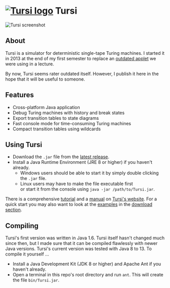 # [![Tursi logo](https://raw.githubusercontent.com/schaetzc/tursi/master/docs/img/logo.png)](https://schaetzc.github.io/tursi/) Tursi

![Tursi screenshot](https://raw.githubusercontent.com/schaetzc/tursi/master/docs/img/gui.png)

## About

Tursi is a simulator for deterministic single-tape Turing machines.
I started it in 2013 at the end of my first semester to replace an
[outdated applet](http://ais.informatik.uni-freiburg.de/turing-applet/)
we were using in a lecture.

By now, Tursi seems rater outdated itself.
However, I publish it here in the hope that it will be useful to someone.

## Features

- Cross-platform Java application
- Debug Turing machines with history and break states
- Export transition tables to state diagrams
- Fast console mode for time-consuming Turing machines
- Compact transition tables using wildcards

## Using Tursi

- Download the `.jar` file from the [latest release](https://github.com/schaetzc/tursi/releases).
- Install a Java Runtime Environment (JRE 8 or higher) if you haven't already.
	- Windows users should be able to start it by simply double clicking the `.jar` file.
	- Linux users may have to make the file executable first  
	  or start it from the console using `java -jar /path/to/Tursi.jar`. 

There is a comprehensive [tutorial](https://schaetzc.github.io/tursi/tutorial.html)
and a [manual](https://schaetzc.github.io/tursi/manual.html) on
[Tursi's website](https://schaetzc.github.io/tursi/).
For a quick start you may also want to look at the
[examples](https://schaetzc.github.io/tursi/dnld/tm-examples.zip)
in the [download section](https://schaetzc.github.io/tursi/downloads.html).

## Compiling

Tursi's first version was written in Java 1.6. Tursi itself hasn't changed much since then, but I made sure
that it can be compiled flawlessly with newer Java versions. Tursi's current version was tested with
Java 8 to 13. To compile it yourself ...

- Install a Java Development Kit (JDK 8 or higher) and Apache Ant if you haven't already.
- Open a terminal in this repo's root directory and run `ant`.
  This will create the file `bin/Tursi.jar`.

